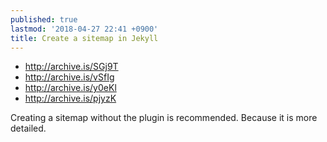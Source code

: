 ```yaml
---
published: true
lastmod: '2018-04-27 22:41 +0900'
title: Create a sitemap in Jekyll
---
```

- <http://archive.is/SGj9T>
- <http://archive.is/vSfIg>
- <http://archive.is/y0eKl>
- http://archive.is/pjyzK

Creating a sitemap without the plugin is recommended. Because it is more detailed.